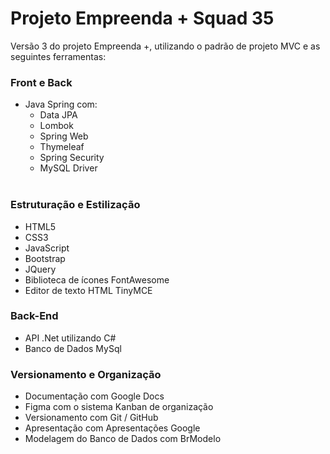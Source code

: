 # Projeto Empreenda + Squad 35
<p>Versão 3 do projeto Empreenda +, utilizando o padrão de projeto MVC e as seguintes ferramentas: </p>

### Front e Back

- Java Spring com:
  - Data JPA
  - Lombok
  - Spring Web
  - Thymeleaf
  - Spring Security
  - MySQL Driver
  </br>

### Estruturação e Estilização
- HTML5
- CSS3
- JavaScript
- Bootstrap
- JQuery
- Biblioteca de ícones FontAwesome
- Editor de texto HTML TinyMCE
  </br>
  
### Back-End
- API .Net utilizando C#
- Banco de Dados MySql

### Versionamento e Organização
- Documentação com Google Docs
- Figma com o sistema Kanban de organização
- Versionamento com Git / GitHub
- Apresentação com Apresentações Google
- Modelagem do Banco de Dados com BrModelo
